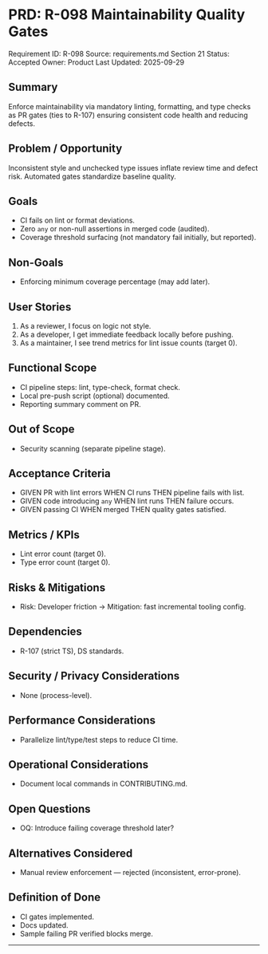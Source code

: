 # PRD: R-098 Maintainability Quality Gates

Requirement ID: R-098
Source: requirements.md Section 21
Status: Accepted
Owner: Product
Last Updated: 2025-09-29

## Summary

Enforce maintainability via mandatory linting, formatting, and type checks as PR gates (ties to R-107) ensuring consistent code health and reducing defects.

## Problem / Opportunity

Inconsistent style and unchecked type issues inflate review time and defect risk. Automated gates standardize baseline quality.

## Goals

- CI fails on lint or format deviations.
- Zero `any` or non-null assertions in merged code (audited).
- Coverage threshold surfacing (not mandatory fail initially, but reported).

## Non-Goals

- Enforcing minimum coverage percentage (may add later).

## User Stories

1. As a reviewer, I focus on logic not style.
2. As a developer, I get immediate feedback locally before pushing.
3. As a maintainer, I see trend metrics for lint issue counts (target 0).

## Functional Scope

- CI pipeline steps: lint, type-check, format check.
- Local pre-push script (optional) documented.
- Reporting summary comment on PR.

## Out of Scope

- Security scanning (separate pipeline stage).

## Acceptance Criteria

- GIVEN PR with lint errors WHEN CI runs THEN pipeline fails with list.
- GIVEN code introducing `any` WHEN lint runs THEN failure occurs.
- GIVEN passing CI WHEN merged THEN quality gates satisfied.

## Metrics / KPIs

- Lint error count (target 0).
- Type error count (target 0).

## Risks & Mitigations

- Risk: Developer friction → Mitigation: fast incremental tooling config.

## Dependencies

- R-107 (strict TS), DS standards.

## Security / Privacy Considerations

- None (process-level).

## Performance Considerations

- Parallelize lint/type/test steps to reduce CI time.

## Operational Considerations

- Document local commands in CONTRIBUTING.md.

## Open Questions

- OQ: Introduce failing coverage threshold later?

## Alternatives Considered

- Manual review enforcement — rejected (inconsistent, error-prone).

## Definition of Done

- CI gates implemented.
- Docs updated.
- Sample failing PR verified blocks merge.

---
